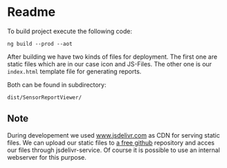 # Readme
To build project execute the following code:

    ng build --prod --aot

After building we have two kinds of files for deployment. 
The first one are static files which are in our case icon and JS-Files.
The other one is our `index.html` template file for generating reports.


Both can be found in subdirectory:

    dist/SensorReportViewer/

## Note
During developement we used www.jsdelivr.com as CDN for serving static files. We can upload our static files to [a free github](https://github.com/robie2011/mlpipe-report-staticfiles) repository and acces our files through jsdelivr-service. Of course it is possible to use an internal webserver for this purpose.

